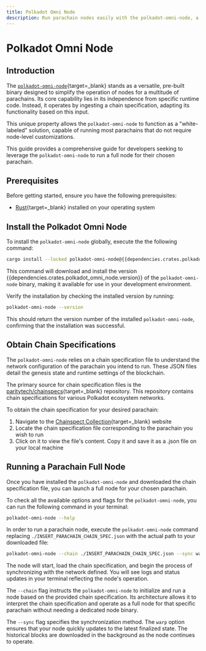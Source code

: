 ```yaml
---
title: Polkadot Omni Node
description: Run parachain nodes easily with the polkadot-omni-node, a white-labeled binary that can run parachain nodes using a single pre-built solution.
---
```


# Polkadot Omni Node

## Introduction

The [`polkadot-omni-node`]((https://crates.io/crates/polkadot-omni-node/{{dependencies.crates.polkadot_omni_node.version}})){target=\_blank} stands as a versatile, pre-built binary designed to simplify the operation of nodes for a multitude of parachains. Its core capability lies in its independence from specific runtime code. Instead, it operates by ingesting a chain specification, adapting its functionality based on this input. 

This unique property allows the `polkadot-omni-node` to function as a "white-labeled" solution, capable of running most parachains that do not require node-level customizations.

This guide provides a comprehensive guide for developers seeking to leverage the `polkadot-omni-node` to run a full node for their chosen parachain. 

## Prerequisites

Before getting started, ensure you have the following prerequisites:

- [Rust](https://www.rust-lang.org/tools/install){target=_blank} installed on your operating system

## Install the Polkadot Omni Node

To install the `polkadot-omni-node` globally, execute the the following command:

```bash
cargo install --locked polkadot-omni-node@{{dependencies.crates.polkadot_omni_node.version}}
```

This command will download and install the version {{dependencies.crates.polkadot_omni_node.version}} of the `polkadot-omni-node` binary, making it available for use in your development environment.

Verify the installation by checking the installed version by running:

```bash
polkadot-omni-node --version
```

This should return the version number of the installed `polkadot-omni-node`, confirming that the installation was successful.

## Obtain Chain Specifications

The `polkadot-omni-node` relies on a chain specification file to understand the network configuration of the parachain you intend to run. These JSON files detail the genesis state and runtime settings of the blockchain.

The primary source for chain specification files is the [paritytech/chainspecs](https://github.com/paritytech/chainspecs){target=\_blank} repository. This repository contains chain specifications for various Polkadot ecosystem networks.

To obtain the chain specification for your desired parachain:

1. Navigate to the [Chainspect Collection](https://paritytech.github.io/chainspecs/){target=\_blank} website
2. Locate the chain specification file corresponding to the parachain you wish to run
3. Click on it to view the file's content. Copy it and save it as a .json file on your local machine

## Running a Parachain Full Node

Once you have installed the `polkadot-omni-node` and downloaded the chain specification file, you can launch a full node for your chosen parachain.

To check all the available options and flags for the `polkadot-omni-node`, you can run the following command in your terminal:

```bash
polkadot-omni-node --help
```

In order to run a parachain node, execute the `polkadot-omni-node` command replacing `./INSERT_PARACHAIN_CHAIN_SPEC.json` with the actual path to your downloaded file:

```bash
polkadot-omni-node --chain ./INSERT_PARACHAIN_CHAIN_SPEC.json --sync warp
```

The node will start, load the chain specification, and begin the process of synchronizing with the network defined. You will see logs and status updates in your terminal reflecting the node's operation.

The `--chain` flag instructs the `polkadot-omni-node` to initialize and run a node based on the provided chain specification. Its architecture allows it to interpret the chain specification and operate as a full node for that specific parachain without needing a dedicated node binary.

The `--sync` flag specifies the synchronization method. The `warp` option ensures that your node quickly updates to the latest finalized state. The historical blocks are downloaded in the background as the node continues to operate.